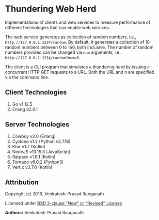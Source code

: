 # Thundering Web Herd

Implementations of clients and web services to measure performance of different technologies that can enable web services.

The web service generates as collection of random numbers, i.e., `http://127.0.0.1:1234/random`.  By default, it generates a collection of 10 random numbers between 0 to 1e6, both inclusive.  The number of random numbers provided can be changed via `num` arguments, i.e., `http://127.0.0.1:1234/random?num=5`.

The client is a CLI program that simulates a thundering herd by issuing `n` concurrent HTTP GET requests to a URL.  Both the URL and n are specified via the command line.


## Client Technologies

1.  Go v1.12.5
2.  Erlang 22.0.1

## Server Technologies

1.  Cowboy v2.0 (Erlang)
2.  Cyclone v1.2 (Python v2.7.16)
3.  Ktor v1.2 (Kotlin)
4.  NodeJS v10.15.3 (JavaScript)
5.  Ratpack v1.6.1 (Kotlin)
6.  Tornado v6.0.2 (Python3)
7.  Vert.x v3.7.0 (Kotlin)


## Attribution

Copyright (c) 2019, Venkatesh-Prasad Ranganath

Licensed under [BSD 3-clause "New" or "Revised" License](https://choosealicense.com/licenses/bsd-3-clause/)

**Authors:** Venkatesh-Prasad Ranganath
